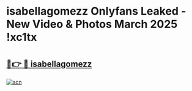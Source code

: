# isabellagomezz Onlyfans Leaked - New Video & Photos March 2025 !xc1tx

# <h2><a href="https://lemmmh.iuczelnia.edu.pl?title=isabellagomezz&ref=xc1tx">🔗👉 🔴 isabellagomezz</a></h2>

[![acn](https://github.com/user-attachments/assets/0f9c940e-d8b0-45ae-aac7-cd30a18b3e1c)](https://lemmmh.iuczelnia.edu.pl?title=isabellagomezz&ref=xc1tx)

